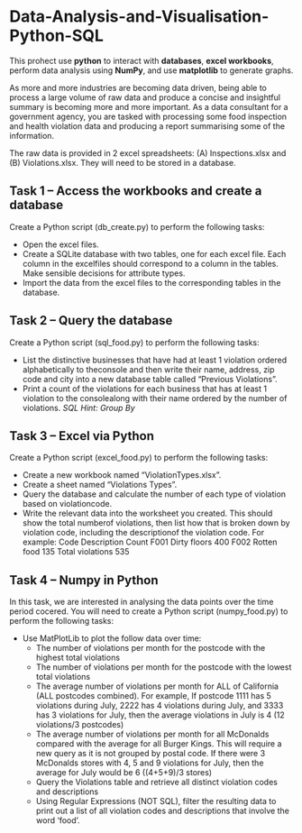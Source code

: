 # Data-Analysis-and-Visualisation-Python-SQL
This prohect use **python** to interact with **databases**, **excel workbooks**, perform data analysis using **NumPy**, and use **matplotlib** to generate graphs. 

As more and more industries are becoming data driven, being able to process a large volume of raw data and produce a concise and insightful summary is becoming more and more important. As a data consultant for a government agency, you are tasked with processing some food inspection and health violation data and producing a report summarising some of the information.

The raw data is provided in 2 excel spreadsheets: (A) Inspections.xlsx and (B) Violations.xlsx. They will need to be stored in a database.

## Task 1 – Access the workbooks and create a database
Create a Python script (db_create.py) to perform the following tasks:
- Open the excel files.
- Create a SQLite database with two tables, one for each excel file. Each column in the excelfiles should correspond to a column in the tables. Make sensible decisions for attribute types.
- Import the data from the excel files to the corresponding tables in the database.

## Task 2 – Query the database
Create a Python script (sql_food.py) to perform the following tasks:
- List the distinctive businesses that have had at least 1 violation ordered alphabetically to theconsole and then write their name, address, zip code and city into a new database table called “Previous Violations”.
- Print a count of the violations for each business that has at least 1 violation to the consolealong with their name ordered by the number of violations. *SQL Hint: Group By*

## Task 3 – Excel via Python
Create a Python script (excel_food.py) to perform the following tasks:
- Create a new workbook named “ViolationTypes.xlsx”.
- Create a sheet named “Violations Types”.
- Query the database and calculate the number of each type of violation based on violationcode.
- Write the relevant data into the worksheet you created. This should show the total numberof violations, then list how that is broken down by violation code, including the descriptionof the violation code. For example:
Code  Description     Count
F001  Dirty floors     400
F002  Rotten food      135
      Total violations 535

## Task 4 – Numpy in Python
In this task, we are interested in analysing the data points over the time period cocered. You will need to create a Python script (numpy_food.py) to perform the following tasks:
- Use MatPlotLib to plot the follow data over time:
    * The number of violations per month for the postcode with the highest total violations
    * The number of violations per month for the postcode with the lowest total violations
    * The average number of violations per month for ALL of California (ALL postcodes combined). For example, If postcode 1111 has 5 violations during July, 2222 has 4 violations during July, and 3333 has 3 violations for July, then the average violations in July is 4 (12 violations/3 postcodes)
    * The average number of violations per month for all McDonalds compared with the average for all Burger Kings. This will require a new query as it is not grouped by postal code. If there were 3 McDonalds stores with 4, 5 and 9 violations for July, then the average for July would be 6 ((4+5+9)/3 stores)
    * Query the Violations table and retrieve all distinct violation codes and descriptions
    * Using Regular Expressions (NOT SQL), filter the resulting data to print out a list of all violation codes and descriptions that involve the word ‘food’.